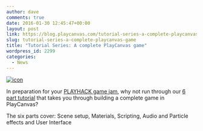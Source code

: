 ```yaml
---
author: dave
comments: true
date: 2016-01-30 12:45:47+00:00
layout: post
link: https://blog.playcanvas.com/tutorial-series-a-complete-playcanvas-game/
slug: tutorial-series-a-complete-playcanvas-game
title: "Tutorial Series: A complete PlayCanvas game"
wordpress_id: 2299
categories:
  - News
---
```


[![icon](https://blog.playcanvas.com/wp-content/uploads/2016/01/icon.jpg)](https://developer.playcanvas.com/en/tutorials/beginner/keepyup-part-one/)

In preparation for your [PLAYHACK game jam](https://blog.playcanvas.com/playhack-with-playjam-starts-on-monday/), why not run through our [6 part tutorial](https://developer.playcanvas.com/en/tutorials/beginner/keepyup-part-one/) that takes you through building a complete game in PlayCanvas?

The six parts cover: Scene setup, Materials, Scripting, Audio and Particle effects and User Interface
